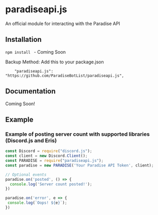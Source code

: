 # paradiseapi.js
An official module for interacting with the  Paradise API

## Installation
`npm install ` - Coming Soon

Backup Method: 
Add this to your package.json
```
    "paradiseapi.js": "https://github.com/ParadiseBotList/paradiseapi.js",
```

## Documentation
Coming Soon!

## Example

### Example of posting server count with supported libraries (Discord.js and Eris)
```js
const Discord = require("discord.js");
const client = new Discord.Client();
const PARADISE = require("paradiseapi.js");
const paradise = new PARADISE('Your Paradise API Token', client);

// Optional events
paradise.on('posted', () => {
  console.log('Server count posted!');
})

paradise.on('error', e => {
 console.log(`Oops! ${e}`);
})
```
